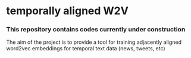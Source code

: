 # temporally aligned W2V
### This repository contains codes currently under construction
The aim of the project is to provide a tool for training adjacently aligned word2vec embeddings for temporal text data (news, tweets, etc)


